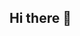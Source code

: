 ## Hi there 👋

<!--
**prospekt116/prospekt116** is a ✨ _special_ ✨ repository because its `README.md` (this file) appears on your GitHub profile.

🌱 I’m currently learning how to code as I have a passion for the natural world and am interested in learning how to apply technology and power of data to unlocking a few of its mysteries. 🌎
